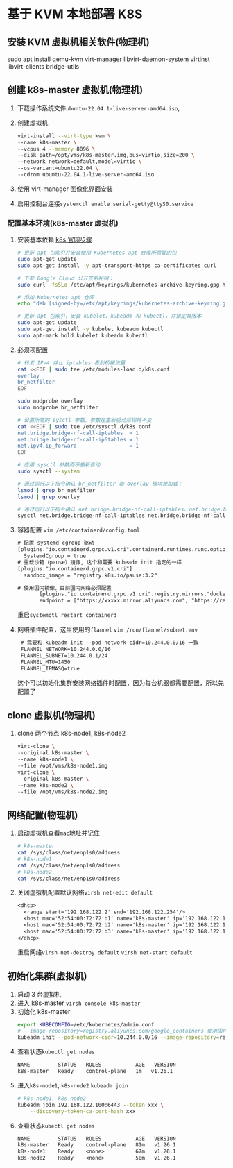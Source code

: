 # 基于 KVM 本地部署 K8S

## 安装 KVM 虚拟机相关软件(物理机)

sudo apt install qemu-kvm virt-manager libvirt-daemon-system virtinst libvirt-clients bridge-utils

## 创建 k8s-master 虚拟机(物理机)

1. 下载操作系统文件`ubuntu-22.04.1-live-server-amd64.iso`,
1. 创建虚拟机

   ```sh
   virt-install --virt-type kvm \
   --name k8s-master \
   --vcpus 4 --memory 8096 \
   --disk path=/opt/vms/k8s-master.img,bus=virtio,size=200 \
   --network network=default,model=virtio \
   --os-variant=ubuntu22.04 \
   --cdrom ubuntu-22.04.1-live-server-amd64.iso
   ```

1. 使用 virt-manager 图像化界面安装
1. 启用控制台连接`systemctl enable serial-getty@ttyS0.service`

### 配置基本环境(k8s-master 虚拟机)

1. 安装基本依赖
   [k8s 官网步骤](https://kubernetes.io/zh-cn/docs/setup/production-environment/tools/kubeadm/install-kubeadm/)

   ```sh
   # 更新 apt 包索引并安装使用 Kubernetes apt 仓库所需要的包
   sudo apt-get update
   sudo apt-get install -y apt-transport-https ca-certificates curl

   # 下载 Google Cloud 公开签名秘钥：
   sudo curl -fsSLo /etc/apt/keyrings/kubernetes-archive-keyring.gpg https://packages.cloud.google.com/apt/doc/apt-key.gpg

   # 添加 Kubernetes apt 仓库
   echo "deb [signed-by=/etc/apt/keyrings/kubernetes-archive-keyring.gpg] https://apt.kubernetes.io/ kubernetes-xenial main" | sudo tee /etc/apt/sources.list.d/kubernetes.list

   # 更新 apt 包索引，安装 kubelet、kubeadm 和 kubectl，并锁定其版本
   sudo apt-get update
   sudo apt-get install -y kubelet kubeadm kubectl
   sudo apt-mark hold kubelet kubeadm kubectl
   ```

1. 必须项配置

   ```sh
   # 转发 IPv4 并让 iptables 看到桥接流量
   cat <<EOF | sudo tee /etc/modules-load.d/k8s.conf
   overlay
   br_netfilter
   EOF

   sudo modprobe overlay
   sudo modprobe br_netfilter

   # 设置所需的 sysctl 参数，参数在重新启动后保持不变
   cat <<EOF | sudo tee /etc/sysctl.d/k8s.conf
   net.bridge.bridge-nf-call-iptables  = 1
   net.bridge.bridge-nf-call-ip6tables = 1
   net.ipv4.ip_forward                 = 1
   EOF

   # 应用 sysctl 参数而不重新启动
   sudo sysctl --system

   # 通过运行以下指令确认 br_netfilter 和 overlay 模块被加载：
   lsmod | grep br_netfilter
   lsmod | grep overlay

   # 通过运行以下指令确认 net.bridge.bridge-nf-call-iptables、net.bridge.bridge-nf-call-ip6tables 和 net.ipv4.ip_forward 系统变量在你的 sysctl 配置中被设置为 1：
   sysctl net.bridge.bridge-nf-call-iptables net.bridge.bridge-nf-call-ip6tables net.ipv4.ip_forward
   ```

1. 容器配置
   `vim /etc/containerd/config.toml`

   ```txt
   # 配置 systemd cgroup 驱动
   [plugins."io.containerd.grpc.v1.cri".containerd.runtimes.runc.options]
     SystemdCgroup = true
   # 重载沙箱（pause）镜像, 这个和需要 kubeadm init 指定的一样
   [plugins."io.containerd.grpc.v1.cri"]
     sandbox_image = "registry.k8s.io/pause:3.2"

   # 使用国内镜像，目前国内网络必须配置
          [plugins."io.containerd.grpc.v1.cri".registry.mirrors."docker.io"]
          endpoint = ["https://xxxxx.mirror.aliyuncs.com", "https://registry-1.docker.io"]

   ```

   重启`systemctl restart containerd`

1. 网络插件配置，这里使用的`flannel`
   `vim /run/flannel/subnet.env`
   ```txt
    # 需要和 kubeadm init --pod-network-cidr=10.244.0.0/16 一致
    FLANNEL_NETWORK=10.244.0.0/16
    FLANNEL_SUBNET=10.244.0.1/24
    FLANNEL_MTU=1450
    FLANNEL_IPMASQ=true
   ```
   这个可以初始化集群安装网络插件时配置，因为每台机器都需要配置，所以先配置了

## clone 虚拟机(物理机)

1. clone 两个节点 k8s-node1, k8s-node2

   ```sh
   virt-clone \
   --original k8s-master \
   --name k8s-node1 \
   --file /opt/vms/k8s-node1.img
   virt-clone \
   --original k8s-master \
   --name k8s-node2 \
   --file /opt/vms/k8s-node2.img
   ```

## 网络配置(物理机)

1. 启动虚拟机查看`mac`地址并记住
   ```sh
   # k8s-master
   cat /sys/class/net/enp1s0/address
   # k8s-node1
   cat /sys/class/net/enp1s0/address
   # k8s-node2
   cat /sys/class/net/enp1s0/address
   ```
1. 关闭虚拟机配置默认网络`virsh net-edit default`
   ```txt
   <dhcp>
     <range start='192.168.122.2' end='192.168.122.254'/>
     <host mac='52:54:00:72:72:b1' name='k8s-master' ip='192.168.122.100'/>
     <host mac='52:54:00:72:72:b2' name='k8s-master' ip='192.168.122.101'/>
     <host mac='52:54:00:72:72:b3' name='k8s-master' ip='192.168.122.102'/>
   </dhcp>
   ```
   重启网络`virsh net-destroy default` `virsh net-start default`

## 初始化集群(虚拟机)

1. 启动 3 台虚拟机
1. 进入 k8s-master `virsh console k8s-master`
1. 初始化 k8s-master
   ```sh
   export KUBECONFIG=/etc/kubernetes/admin.conf
   # --image-repository=registry.aliyuncs.com/google_containers 使用国内镜像，目前国内网络必须配置
   kubeadm init --pod-network-cidr=10.244.0.0/16 --image-repository=registry.aliyuncs.com/google_containers
   ```
1. 查看状态`kubectl get nodes`
   ```txt
   NAME         STATUS   ROLES           AGE   VERSION
   k8s-master   Ready    control-plane   1m   v1.26.1
   ```
1. 进入`k8s-node1`, `k8s-node2` `kubeadm join`
   ```sh
   # k8s-node1, k8s-node2
   kubeadm join 192.168.122.100:6443 --token xxx \
       --discovery-token-ca-cert-hash xxx
   ```
1. 查看状态`kubectl get nodes`
   ```txt
   NAME         STATUS   ROLES           AGE   VERSION
   k8s-master   Ready    control-plane   81m   v1.26.1
   k8s-node1    Ready    <none>          67m   v1.26.1
   k8s-node2    Ready    <none>          50m   v1.26.1
   ```
